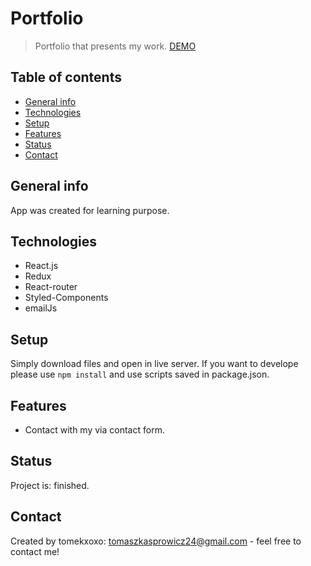 # Portfolio
> Portfolio that presents my work.
>[DEMO](https://tomekxoxo.github.io/portfolio/)

## Table of contents
* [General info](#general-info)
* [Technologies](#technologies)
* [Setup](#setup)
* [Features](#features)
* [Status](#status)
* [Contact](#contact)

## General info
App was created for learning purpose.

## Technologies
* React.js
* Redux
* React-router
* Styled-Components
* emailJs

## Setup
Simply download files and open in live server.
If you want to develope please use `npm install` and use scripts saved in package.json.

## Features
* Contact with my via contact form.

## Status
Project is: finished.

## Contact
Created by tomekxoxo: <tomaszkasprowicz24@gmail.com> - feel free to contact me!
